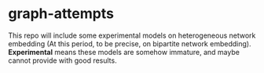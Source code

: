 # graph-attempts
This repo will include some experimental models on heterogeneous network embedding (At this period, to be precise, on bipartite network embedding). **Experimental** means these models are somehow immature, and maybe cannot provide with good results.



